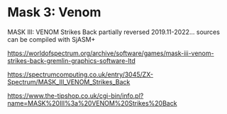 # Mask 3: Venom
MASK III: VENOM Strikes Back
partially reversed 2019.11-2022...
sources can be compiled with SjASM+

https://worldofspectrum.org/archive/software/games/mask-iii-venom-strikes-back-gremlin-graphics-software-ltd

https://spectrumcomputing.co.uk/entry/3045/ZX-Spectrum/MASK_III_VENOM_Strikes_Back

https://www.the-tipshop.co.uk/cgi-bin/info.pl?name=MASK%20III%3a%20VENOM%20Strikes%20Back
